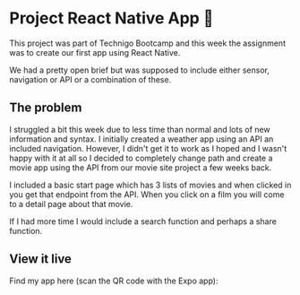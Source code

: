 # Project React Native App 📱

This project was part of Technigo Bootcamp and this week the assignment was to create our first app using React Native.

We had a pretty open brief but was supposed to include either sensor, navigation or API or a combination of these.

## The problem

I struggled a bit this week due to less time than normal and lots of new information and syntax. I initially created a weather app using an API an included navigation. However, I didn't get it to work as I hoped and I wasn't happy with it at all so I decided to completely change path and create a movie app using the API from our movie site project a few weeks back.

I included a basic start page which has 3 lists of movies and when clicked in you get that endpoint from the API. When you click on a film you will come to a detail page about that movie.

If I had more time I would include a search function and perhaps a share function.

## View it live

Find my app here (scan the QR code with the Expo app):
